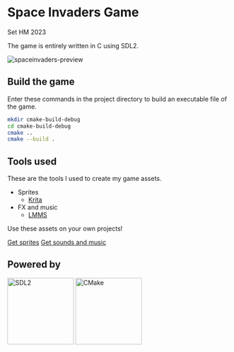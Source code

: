 # Space Invaders Game
Set HM 2023

The game is entirely written in C using SDL2.

![spaceinvaders-preview](https://github.com/setghm/space-invaders/assets/53455269/7e9bbf92-8e59-4167-b1a1-9dce1d7c044b)

## Build the game

Enter these commands in the project directory to build an executable file of the game.

```Bash
mkdir cmake-build-debug
cd cmake-build-debug
cmake ..
cmake --build .
```

## Tools used

These are the tools I used to create my game assets.

- Sprites
    - [Krita](https://krita.org/)
- FX and music
    - [LMMS](https://lmms.io/)

Use these assets on your own projects!

[Get sprites](https://opengameart.org/content/space-ships-sprites)
[Get sounds and music](https://opengameart.org/content/space-ships-sounds-and-bg-music)

## Powered by

[<img src="https://www.libsdl.org/media/SDL_logo.png" alt="SDL2" width="150px">](https://www.libsdl.org/) [<img src="https://cmake.org/wp-content/uploads/2023/08/CMake-Logo.svg" alt="CMake" width="150px">](https://cmake.org/)
